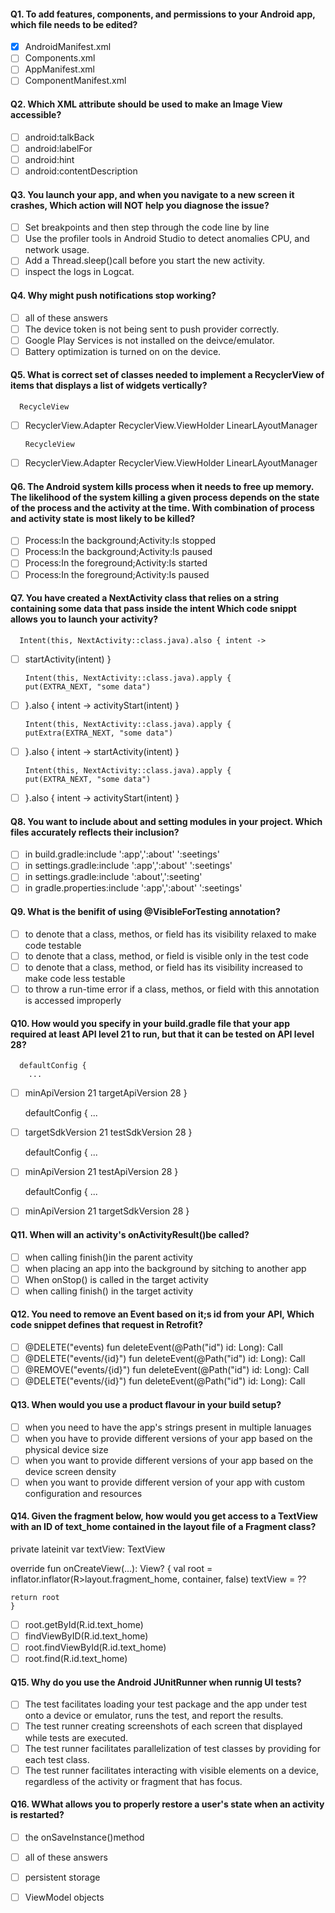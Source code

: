 #### Q1. To add features, components, and permissions to your Android app, which file needs to be edited?

- [x] AndroidManifest.xml
- [ ] Components.xml
- [ ] AppManifest.xml
- [ ] ComponentManifest.xml

#### Q2. Which XML attribute should be used to make an Image View accessible?

- [ ] android:talkBack
- [ ] android:labelFor
- [ ] android:hint
- [ ] android:contentDescription

#### Q3. You launch your app, and when you navigate to a new screen it crashes, Which action will NOT help you diagnose the issue?

- [ ] Set breakpoints and then step through the code line by line
- [ ] Use the profiler tools in Android Studio to detect anomalies CPU, and network usage.
- [ ] Add a Thread.sleep()call before you start the new activity.
- [ ] inspect the logs in Logcat.

#### Q4. Why might push notifications stop working?

- [ ] all of these answers
- [ ] The device token is not being sent to push provider correctly.
- [ ] Google Play Services is not installed on the deivce/emulator.
- [ ] Battery optimization is turned on on the device.

#### Q5. What is correct set of classes needed to implement a RecyclerView of items that displays a list of widgets vertically?

      RecycleView
- [ ] RecyclerView.Adapter
      RecyclerView.ViewHolder<T extends BaseViewHolder>
      LinearLAyoutManager
      
      RecycleView
- [ ] RecyclerView.Adapter
      RecyclerView.ViewHolder
      LinearLAyoutManager
      
#### Q6. The Android system kills process when it needs to free up memory. The likelihood of the system killing a given process depends on the state of the process and the activity at the time. With combination of process and activity state is most likely to be killed?

- [ ] Process:In the background;Activity:Is stopped
- [ ] Process:In the background;Activity:Is paused
- [ ] Process:In the foreground;Activity:Is started
- [ ] Process:In the foreground;Activity:Is paused

#### Q7. You have created a NextActivity class that relies on a string containing some data that pass inside the intent Which code snippt allows you to launch your activity?

      Intent(this, NextActivity::class.java).also { intent ->
- [ ] startActivity(intent)
      }
      
      Intent(this, NextActivity::class.java).apply {
      put(EXTRA_NEXT, "some data")
- [ ] }.also { intent ->
      activityStart(intent)
      }
      
      Intent(this, NextActivity::class.java).apply {
      putExtra(EXTRA_NEXT, "some data")
- [ ] }.also { intent ->
      startActivity(intent)
      }
      
      Intent(this, NextActivity::class.java).apply {
      put(EXTRA_NEXT, "some data")
- [ ] }.also { intent ->
      activityStart(intent)
      }
      
#### Q8. You want to include about and setting modules in your project. Which files accurately reflects their inclusion?

- [ ] in build.gradle:include ':app',':about' ':seetings'
- [ ] in settings.gradle:include ':app',':about' ':seetings'
- [ ] in settings.gradle:include ':about',':seeting'
- [ ] in gradle.properties:include ':app',':about' ':seetings'

#### Q9. What is the benifit of using @VisibleForTesting annotation?

- [ ] to denote that a class, methos, or field has its visibility relaxed to make code testable
- [ ] to denote that a class, method, or field is visible only in the test code
- [ ] to denote that a class, method, or field has its visibility increased to make code less testable
- [ ] to throw a run-time error if a class, methos, or field with this annotation is accessed improperly

#### Q10. How would you specify in your build.gradle file that your app required at least API level 21 to run, but that it can be tested on API level 28?

      defaultConfig {
        ...
- [ ]   minApiVersion 21
        targetApiVersion 28
        }

      defaultConfig {
        ...
- [ ]   targetSdkVersion 21
        testSdkVersion 28
        }
        
      defaultConfig {
        ...
- [ ]   minApiVersion 21
        testApiVersion 28
        }
        
      defaultConfig {
        ...
- [ ]   minApiVersion 21
        targetSdkVersion 28
        }
        
#### Q11. When will an activity's onActivityResult()be called?

- [ ] when calling finish()in the parent activity
- [ ] when placing an app into the background by sitching to another app
- [ ] When onStop() is called in the target activity
- [ ] when calling finish() in the target activity

#### Q12. You need to remove an Event based on it;s id from your API, Which code snippet defines that request in Retrofit?

- [ ] @DELETE("events)
      fun deleteEvent(@Path("id") id: Long): Call<Unit>
- [ ] @DELETE("events/{id}")
      fun deleteEvent(@Path("id") id: Long): Call<Unit>
- [ ] @REMOVE("events/{id}")
      fun deleteEvent(@Path("id") id: Long): Call<Unit>
- [ ] @DELETE("events/{id}")
      fun deleteEvent(@Path("id") id: Long): Call<Unit>
      
#### Q13. When would you use a product flavour in your build setup?

- [ ] when you need to have the app's strings present in multiple lanuages
- [ ] when you have to provide different versions of your app based on the physical device size
- [ ] when you want to provide different versions of your app based on the device screen density
- [ ] when you want to provide different version of your app with custom configuration and resources

#### Q14. Given the fragment below, how would you get access to a TextView with an ID of text_home contained in the layout file of a Fragment class?

 private lateinit var textView: TextView
 
 override fun onCreateView(...): View? {
    val root = inflator.inflator(R>layout.fragment_home, container, false)
    textView = ??
    
    return root
    }
    
- [ ] root.getById(R.id.text_home)
- [ ] findViewByID(R.id.text_home)
- [ ] root.findViewById(R.id.text_home)
- [ ] root.find(R.id.text_home)

#### Q15. Why do you use the Android JUnitRunner when runnig UI tests?

- [ ] The test facilitates loading your test package and the app under test onto a device or emulator, runs the test, and report the results.
- [ ] The test runner creating screenshots of each screen that displayed while tests are executed.
- [ ] The test runner facilitates parallelization of test classes by providing for each test class.
- [ ] The test runner facilitates interacting with visible elements on a device, regardless of the activity or fragment that has focus.

#### Q16. WWhat allows you to properly restore a user's state when an activity is restarted?

- [ ] the onSaveInstance()method
- [ ] all of these answers
- [ ] persistent storage
- [ ] ViewModel objects



